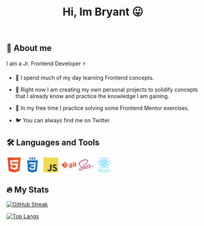 <h1 align="center">Hi, Im Bryant 😛</h1>

<img src="https://komarev.com/ghpvc/?username=veD-tnayrB&style=flat-square&color=blue" alt=""/>

<h2>🧐 About me</h2>
<p>I am a Jr. Frontend Developer ⚡</p>

- <p>🎈 I spend much of my day learning Frontend concepts.</p>
- <p>🤠 Right now I am creating my own personal projects to solidify concepts that I already know and practice the knowledge I am gaining.</p>
- <p>💜 In my free time I practice solving some Frontend Mentor exercises.</p>
- <p>🐦 You can always find me on Twitter</p>

<h2>🛠 Languages and Tools</h2>

<div>
    <img src="https://github.com/devicons/devicon/blob/master/icons/html5/html5-original.svg" title="HTML5" alt="HTML" width="40" height="40"/>&nbsp;
  <img src="https://github.com/devicons/devicon/blob/master/icons/css3/css3-plain-wordmark.svg" title="CSS3" alt="CSS" width="40" height="40"/>&nbsp;
  <img src="https://github.com/devicons/devicon/blob/master/icons/javascript/javascript-original.svg" title="JavaScript" alt="JavaScript" width="40" height="40"/>&nbsp;
  <img src="https://github.com/devicons/devicon/blob/master/icons/git/git-plain-wordmark.svg" title="Git" alt="Git" width="40" height="40"/>
  <img src="https://github.com/devicons/devicon/blob/master/icons/sass/sass-original.svg" title="SASS" alt="SASS" width="40" height="40"/>&nbsp;
  <img src="https://github.com/devicons/devicon/blob/master/icons/react/react-original-wordmark.svg" title="React" alt="React" width="40" height="40"/>&nbsp;


</div>

<h2>🔥 My Stats</h2>

[![GitHub Streak](http://github-readme-streak-stats.herokuapp.com?user=veD-tnayrB&theme=dark&background=000000)](https://git.io/streak-stats)

[![Top Langs](https://github-readme-stats.vercel.app/api/top-langs/?username=veD-tnayrB&layout=compact&theme=vision-friendly-dark)](https://github.com/anuraghazra/github-readme-stats)

